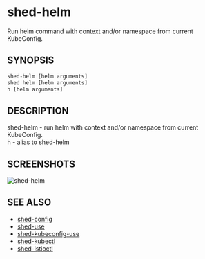 # shed-helm

Run helm command with context and/or namespace from current KubeConfig.

## SYNOPSIS

```bash
shed-helm [helm arguments]
shed helm [helm arguments]
h [helm arguments]
```

## DESCRIPTION

shed-helm - run helm with context and/or namespace from current KubeConfig.\
h - alias to shed-helm

## SCREENSHOTS

![shed-helm](shed-helm.gif "shed-helm")

## SEE ALSO

- [shed-config](shed-config.md)
- [shed-use](shed-use.md)
- [shed-kubeconfig-use](shed-kubeconfig-use.md)
- [shed-kubectl](shed-kubectl.md)
- [shed-istioctl](shed-istioctl.md)
